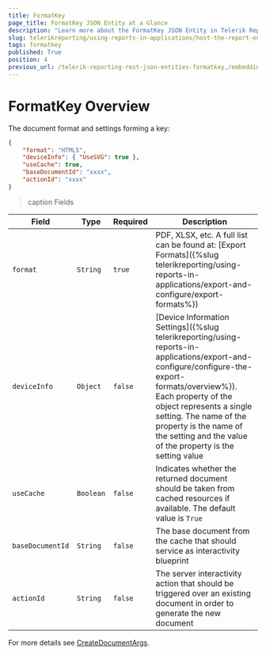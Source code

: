 ```yaml
---
title: FormatKey
page_title: FormatKey JSON Entity at a Glance
description: "Learn more about the FormatKey JSON Entity in Telerik Reporting REST Service and the type and meaning of each field."
slug: telerikreporting/using-reports-in-applications/host-the-report-engine-remotely/telerik-reporting-rest-services/rest-api-reference/json-entities/formatkey
tags: formatkey
published: True
position: 4
previous_url: /telerik-reporting-rest-json-entities-formatkey,/embedding-reports/host-the-report-engine-remotely/telerik-reporting-rest-services/rest-api-reference/json-entities/formatkey
---
```


<style>
table th:first-of-type {
	width: 10%;
}
table th:nth-of-type(2) {
	width: 10%;
}
table th:nth-of-type(3) {
	width: 10%;
}
table th:nth-of-type(4) {
	width: 70%;
}
</style>

# FormatKey Overview

The document format and settings forming a key: 

````JSON
{
	"format": "HTML5",
	"deviceInfo": { "UseSVG": true },
	"useCache": true,
	"baseDocumentId": "xxxx",
	"actionId": "xxxx"
}
````

>caption Fields

| Field | Type | Required | Description |
| ------ | ------ | ------ | ------ |
|`format`|`String`|`true`|PDF, XLSX, etc. A full list can be found at: [Export Formats]({%slug telerikreporting/using-reports-in-applications/export-and-configure/export-formats%})|
|`deviceInfo`|`Object`|`false`|[Device Information Settings]({%slug telerikreporting/using-reports-in-applications/export-and-configure/configure-the-export-formats/overview%}). Each property of the object represents a single setting. The name of the property is the name of the setting and the value of the property is the setting value|
|`useCache`|`Boolean`|`false`|Indicates whether the returned document should be taken from cached resources if available. The default value is `True`|
|`baseDocumentId`|`String`|`false`| The base document from the cache that should service as interactivity blueprint|
|`actionId`|`String`|`false`| The server interactivity action that should be triggered over an existing document in order to generate the new document|

For more details see [CreateDocumentArgs](/api/telerik.reporting.services.webapi.createdocumentargs).
